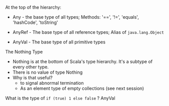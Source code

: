 At the top of the hierarchy:

  - Any - the base type of all types; Methods: '==', '!=', 'equals', 'hashCode', 'toString'

  - AnyRef - The base type of all reference types; Alias of `java.lang.Object`

  - AnyVal - The base type of all primitive types
  
  
  
The Nothing Type
- Nothing is at the bottom of Scala's type hierarchy. It's a subtype of every other type.
- There is no value of type Nothing
- Why is that useful?
    - to signal abnormal termination
    - As an element type of empty collections (see next session)


What is the type of `if (true) 1 else false` ? AnyVal

